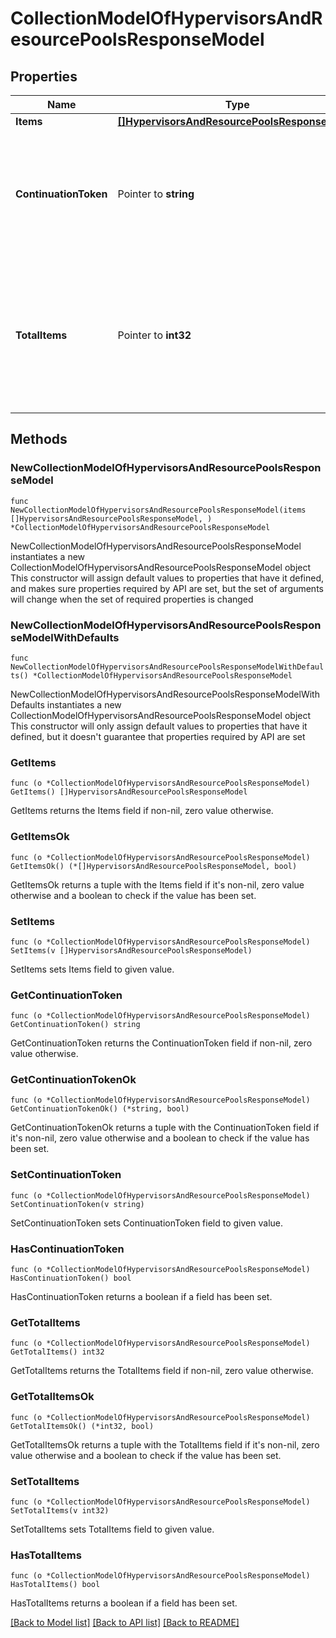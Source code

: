 # CollectionModelOfHypervisorsAndResourcePoolsResponseModel

## Properties

Name | Type | Description | Notes
------------ | ------------- | ------------- | -------------
**Items** | [**[]HypervisorsAndResourcePoolsResponseModel**](HypervisorsAndResourcePoolsResponseModel.md) | List of items. | 
**ContinuationToken** | Pointer to **string** | If present, indicates to the caller that the query was not complete, and they should call the API again specifying the continuation token as a query parameter. | [optional] 
**TotalItems** | Pointer to **int32** | Indicates the total number of items in the collection, which may be more than the number of Items returned, if there is a ContinuationToken.  Only returned in the response to &#x60;$search&#x60; APIs. | [optional] 

## Methods

### NewCollectionModelOfHypervisorsAndResourcePoolsResponseModel

`func NewCollectionModelOfHypervisorsAndResourcePoolsResponseModel(items []HypervisorsAndResourcePoolsResponseModel, ) *CollectionModelOfHypervisorsAndResourcePoolsResponseModel`

NewCollectionModelOfHypervisorsAndResourcePoolsResponseModel instantiates a new CollectionModelOfHypervisorsAndResourcePoolsResponseModel object
This constructor will assign default values to properties that have it defined,
and makes sure properties required by API are set, but the set of arguments
will change when the set of required properties is changed

### NewCollectionModelOfHypervisorsAndResourcePoolsResponseModelWithDefaults

`func NewCollectionModelOfHypervisorsAndResourcePoolsResponseModelWithDefaults() *CollectionModelOfHypervisorsAndResourcePoolsResponseModel`

NewCollectionModelOfHypervisorsAndResourcePoolsResponseModelWithDefaults instantiates a new CollectionModelOfHypervisorsAndResourcePoolsResponseModel object
This constructor will only assign default values to properties that have it defined,
but it doesn't guarantee that properties required by API are set

### GetItems

`func (o *CollectionModelOfHypervisorsAndResourcePoolsResponseModel) GetItems() []HypervisorsAndResourcePoolsResponseModel`

GetItems returns the Items field if non-nil, zero value otherwise.

### GetItemsOk

`func (o *CollectionModelOfHypervisorsAndResourcePoolsResponseModel) GetItemsOk() (*[]HypervisorsAndResourcePoolsResponseModel, bool)`

GetItemsOk returns a tuple with the Items field if it's non-nil, zero value otherwise
and a boolean to check if the value has been set.

### SetItems

`func (o *CollectionModelOfHypervisorsAndResourcePoolsResponseModel) SetItems(v []HypervisorsAndResourcePoolsResponseModel)`

SetItems sets Items field to given value.


### GetContinuationToken

`func (o *CollectionModelOfHypervisorsAndResourcePoolsResponseModel) GetContinuationToken() string`

GetContinuationToken returns the ContinuationToken field if non-nil, zero value otherwise.

### GetContinuationTokenOk

`func (o *CollectionModelOfHypervisorsAndResourcePoolsResponseModel) GetContinuationTokenOk() (*string, bool)`

GetContinuationTokenOk returns a tuple with the ContinuationToken field if it's non-nil, zero value otherwise
and a boolean to check if the value has been set.

### SetContinuationToken

`func (o *CollectionModelOfHypervisorsAndResourcePoolsResponseModel) SetContinuationToken(v string)`

SetContinuationToken sets ContinuationToken field to given value.

### HasContinuationToken

`func (o *CollectionModelOfHypervisorsAndResourcePoolsResponseModel) HasContinuationToken() bool`

HasContinuationToken returns a boolean if a field has been set.

### GetTotalItems

`func (o *CollectionModelOfHypervisorsAndResourcePoolsResponseModel) GetTotalItems() int32`

GetTotalItems returns the TotalItems field if non-nil, zero value otherwise.

### GetTotalItemsOk

`func (o *CollectionModelOfHypervisorsAndResourcePoolsResponseModel) GetTotalItemsOk() (*int32, bool)`

GetTotalItemsOk returns a tuple with the TotalItems field if it's non-nil, zero value otherwise
and a boolean to check if the value has been set.

### SetTotalItems

`func (o *CollectionModelOfHypervisorsAndResourcePoolsResponseModel) SetTotalItems(v int32)`

SetTotalItems sets TotalItems field to given value.

### HasTotalItems

`func (o *CollectionModelOfHypervisorsAndResourcePoolsResponseModel) HasTotalItems() bool`

HasTotalItems returns a boolean if a field has been set.


[[Back to Model list]](../README.md#documentation-for-models) [[Back to API list]](../README.md#documentation-for-api-endpoints) [[Back to README]](../README.md)


